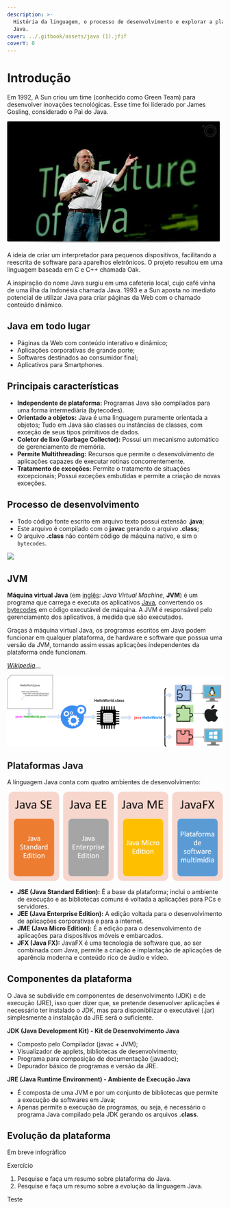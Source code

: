 ```yaml
---
description: >-
  História da linguagem, o processo de desenvolvimento e explorar a plataforma
  Java.
cover: ../.gitbook/assets/java (1).jfif
coverY: 0
---
```


# Introdução

Em 1992, A Sun criou um time (conhecido como Green Team) para desenvolver inovações tecnológicas. Esse time foi liderado por James Gosling, considerado o Pai do Java.

![](<../.gitbook/assets/James Gosling interview.jpg>)

A ideia de criar um interpretador para pequenos dispositivos, facilitando a reescrita de software para aparelhos eletrônicos. O projeto resultou em uma linguagem baseada em C e C++ chamada Oak.

A inspiração do nome Java surgiu em uma cafeteria local, cujo café vinha de uma ilha da Indonésia chamada Java. 1993 e a Sun aposta no imediato potencial de utilizar Java para criar páginas da Web com o chamado conteúdo dinâmico.

## **Java em todo lugar**

* Páginas da Web com conteúdo interativo e dinâmico;
* Aplicações corporativas de grande porte;
* Softwares destinados ao consumidor final;
* Aplicativos para Smartphones.

## **Principais características**

* **Independente de plataforma:** Programas Java são compilados para uma forma intermediária (bytecodes).
* **Orientado a objetos:** Java é uma linguagem puramente orientada a objetos; Tudo em Java são classes ou instâncias de classes, com exceção de seus tipos primitivos de dados.
* **Coletor de lixo (Garbage Collector):** Possui um mecanismo automático de gerenciamento de memória.
* **Permite Multithreading:** Recursos que permite o desenvolvimento de aplicações capazes de executar rotinas concorrentemente.
* **Tratamento de exceções:** Permite o tratamento de situações excepcionais; Possui exceções embutidas e permite a criação de novas exceções.

## **Processo de desenvolvimento**

* Todo código fonte escrito em arquivo texto possui extensão **.java**;
* Este arquivo é compilado com o **javac** gerando o arquivo **.class**;
* O arquivo **.class** não contém código de máquina nativo, e sim o `bytecodes`.

![](../.gitbook/assets/java\_compilation.jpg)

## JVM

**Máquina virtual Java** (em [inglês](https://pt.wikipedia.org/wiki/L%C3%ADngua\_inglesa): _Java Virtual Machine_, **JVM**) é um programa que carrega e executa os aplicativos [Java](https://pt.wikipedia.org/wiki/Linguagem\_de\_programa%C3%A7%C3%A3o\_Java), convertendo os [bytecodes](https://pt.wikipedia.org/wiki/Bytecode\_Java) em código executável de máquina. A JVM é responsável pelo gerenciamento dos aplicativos, à medida que são executados.

Graças à máquina virtual Java, os programas escritos em Java podem funcionar em qualquer plataforma, de hardware e software que possua uma versão da JVM, tornando assim essas aplicações independentes da plataforma onde funcionam.

&#x20;                                                                                                                                                     [_Wikipedia_](https://pt.wikipedia.org/wiki/M%C3%A1quina\_virtual\_Java)__

![Camada responsável por interpretar os bytecodes para cada sistema operacional](../.gitbook/assets/jvm.png)

## Plataformas Java

A linguagem Java conta com quatro ambientes de desenvolvimento:

![](<../.gitbook/assets/java plataformas.png>)

* **JSE (Java Standard Edition):** É a base da plataforma; inclui o ambiente de execução e as bibliotecas comuns é voltada a aplicações para PCs e servidores.
* **JEE (Java Enterprise Edition):** A edição voltada para o desenvolvimento de aplicações corporativas e para a internet.
* **JME (Java Micro Edition):** É a edição para o desenvolvimento de aplicações para dispositivos móveis e embarcados.
* **JFX (Java FX):** JavaFX é uma tecnologia de software que, ao ser combinada com Java, permite a criação e implantação de aplicações de aparência moderna e conteúdo rico de áudio e vídeo.

## Componentes da plataforma

O Java se subdivide em componentes de desenvolvimento (JDK) e de execução (JRE), isso quer dizer que, se pretende desenvolver aplicações é necessário ter instalado o JDK, mas para disponibilizar o executável (.jar) simplesmente a instalação da JRE será o suficiente.

**JDK (Java Development Kit) - Kit de Desenvolvimento Java**

* Composto pelo Compilador (javac + JVM);
* Visualizador de applets, bibliotecas de desenvolvimento;
* Programa para composição de documentação (javadoc);
* Depurador básico de programas e versão da JRE.

**JRE (Java Runtime Environment) - Ambiente de Execução Java**

* É composta de uma JVM e por um conjunto de bibliotecas que permite a execução de softwares em Java;
* Apenas permite a execução de programas, ou seja, é necessário o programa Java compilado pela JDK gerando os arquivos **.class**.

## Evolução da plataforma

Em breve infográfico

Exercício

1. Pesquise e faça um resumo sobre plataforma do Java.
2. Pesquise e faça um resumo sobre a evolução da linguagem Java.

Teste



####
